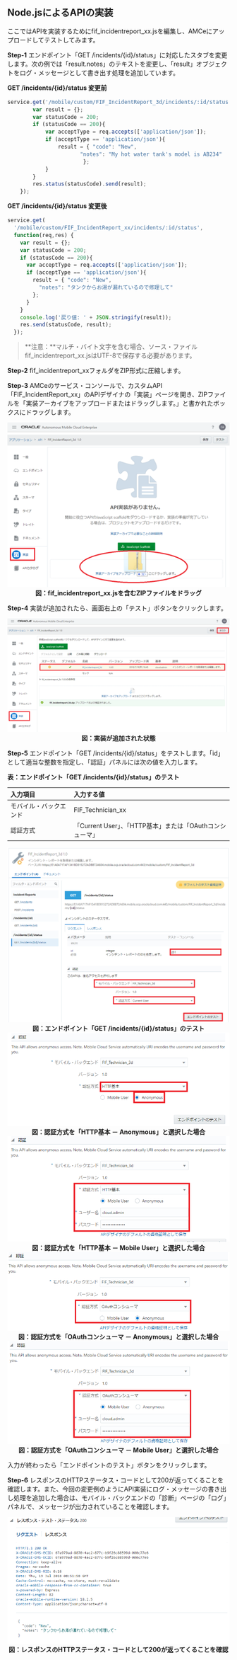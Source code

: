 ## Node.jsによるAPIの実装

ここではAPIを実装するためにfif_incidentreport_xx.jsを編集し、AMCeにアップロードしてテストしてみます。

**Step-1** エンドポイント「GET /incidents/{id}/status」に対応したスタブを変更します。次の例では「result.notes」のテキストを変更し、「result」オブジェクトをログ・メッセージとして書き出す処理を追加しています。

**GET /incidents/{id}/status 変更前**

```javascript
service.get('/mobile/custom/FIF_IncidentReport_3d/incidents/:id/status', function(req,res) {
		var result = {};
		var statusCode = 200;
		if (statusCode == 200){
			var acceptType = req.accepts(['application/json']);
			if (acceptType == 'application/json'){
				result = { "code": "New",
					   "notes": "My hot water tank's model is AB234"
					    };
			}
		}
		res.status(statusCode).send(result);
	});
```

**GET /incidents/{id}/status 変更後**

```javascript
service.get(
  '/mobile/custom/FIF_IncidentReport_xx/incidents/:id/status',
  function(req,res) {
    var result = {};
    var statusCode = 200;
    if (statusCode == 200){
      var acceptType = req.accepts(['application/json']);
      if (acceptType == 'application/json'){
        result = { "code": "New",
          "notes": "タンクからお湯が漏れているので修理して"
        };
      }
    }
    console.log('戻り値: ' + JSON.stringify(result));
    res.send(statusCode, result);
  });
```

>**注意：**マルチ・バイト文字を含む場合、ソース・ファイルfif_incidentreport_xx.jsはUTF-8で保存する必要があります。

**Step-2** fif_incidentreport_xxフォルダをZIP形式に圧縮します。

**Step-3** AMCeのサービス・コンソールで、カスタムAPI「FIF_IncidentReport_xx」のAPIデザイナの「実装」ページを開き、ZIPファイルを「実装アーカイブをアップロードまたはドラッグします。」と書かれたボックスにドラッグします。

<div style="text-align: center;">
<img src="images/5.5.png"><br>
<strong>図：fif_incidentreport_xx.jsを含むZIPファイルをドラッグ</strong>
</div>

**Step-4** 実装が追加されたら、画面右上の「テスト」ボタンをクリックします。

<div style="text-align: center;">
<img src="images/5.6.png"><br>
<strong>図：実装が追加された状態</strong>
</div>

**Step-5** エンドポイント「GET /incidents/{id}/status」をテストします。「id」として適当な整数を指定し、「認証」パネルには次の値を入力します。

**表：エンドポイント「GET /incidents/{id}/status」のテスト**

| 入力項目 | 入力する値                                                         |
| :------- | :----------------------------------------------------------- |
| モバイル・バックエンド     | FIF_Technician_xx |
| 認証方式     | 「Current User」、「HTTP基本」または「OAuthコンシューマ」 |

<div style="text-align: center;">
<img src="images/5.7.png"><br>
<strong>図：エンドポイント「GET /incidents/{id}/status」のテスト</strong>
</div>

<div style="text-align: center;">
<img src="images/5.8.png"><br>
<strong>図：認証方式を「HTTP基本 － Anonymous」と選択した場合</strong>
</div>

<div style="text-align: center;">
<img src="images/5.9.png"><br>
<strong>図：認証方式を「HTTP基本 － Mobile User」と選択した場合</strong>
</div>

<div style="text-align: center;">
<img src="images/5.10.png"><br>
<strong>図：認証方式を「OAuthコンシューマ － Anonymous」と選択した場合</strong>
</div>

<div style="text-align: center;">
<img src="images/5.11.png"><br>
<strong>図：認証方式を「OAuthコンシューマ － Mobile User」と選択した場合</strong>
</div>

入力が終わったら「エンドポイントのテスト」ボタンをクリックします。

**Step-6** レスポンスのHTTPステータス・コードとして200が返ってくることを確認します。また、今回の変更例のようにAPI実装にログ・メッセージの書き出し処理を追加した場合は、モバイル・バックエンドの「診断」ページの「ログ」パネルで、メッセージが出力されていることを確認します。

<div style="text-align: center;">
<img src="images/5.12.png"><br>
<strong>図：レスポンスのHTTPステータス・コードとして200が返ってくることを確認</strong>
</div>
